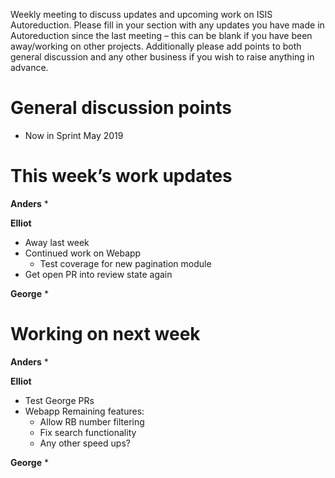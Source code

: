 Weekly meeting to discuss updates and upcoming work on ISIS Autoreduction.
Please fill in your section with any updates you have made in Autoreduction since the last meeting – this can be blank if you have been away/working on other projects. Additionally please add points to both general discussion and any other business if you wish to raise anything in advance. 

General discussion points
=========================
* Now in Sprint May 2019

This week’s work updates
========================

**Anders**
* 

**Elliot**
* Away last week
* Continued work on Webapp
  * Test coverage for new pagination module
* Get open PR into review state again

**George**
* 

Working on next week
====================

**Anders**
* 

**Elliot**
* Test George PRs 
* Webapp Remaining features:
  * Allow RB number filtering
  * Fix search functionality
  * Any other speed ups?

**George**
* 

